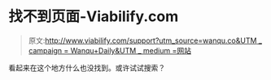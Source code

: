 # 找不到页面-Viabilify.com

> 原文:[http://www.viabilify.com/support?utm_source=wanqu.co&UTM _ campaign = Wanqu+Daily&UTM _ medium =网站](http://www.viabilify.com/support?utm_source=wanqu.co&utm_campaign=Wanqu+Daily&utm_medium=website)

看起来在这个地方什么也没找到。或许试试搜索？